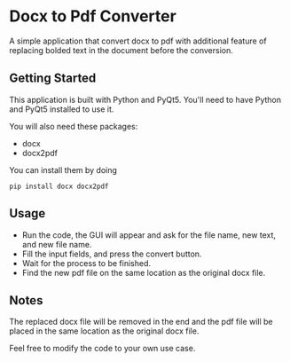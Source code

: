 # Docx to Pdf Converter

A simple application that convert docx to pdf with additional feature of replacing bolded text in the document before the conversion.

## Getting Started

This application is built with Python and PyQt5. You'll need to have Python and PyQt5 installed to use it.

You will also need these packages:

* docx
* docx2pdf

You can install them by doing 

`pip install docx docx2pdf`

## Usage

* Run the code, the GUI will appear and ask for the file name, new text, and new file name.
* Fill the input fields, and press the convert button.
* Wait for the process to be finished.
* Find the new pdf file on the same location as the original docx file.

## Notes

The replaced docx file will be removed in the end and the pdf file will be placed in the same location as the original docx file.

Feel free to modify the code to your own use case.
